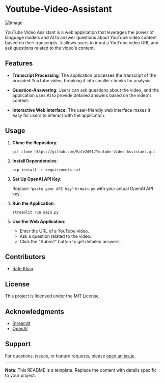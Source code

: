 # Youtube-Video-Assistant

![image](https://github.com/Rafe2001/Youtube-Video-Assistant/assets/108533597/21c486e8-fd9a-4e4c-a2e3-1d4afad38bb0)

YouTube Video Assistant is a web application that leverages the power of language models and AI to answer questions about YouTube video content based on their transcripts. It allows users to input a YouTube video URL and ask questions related to the video's content.

## Features

- **Transcript Processing**: The application processes the transcript of the provided YouTube video, breaking it into smaller chunks for analysis.

- **Question-Answering**: Users can ask questions about the video, and the application uses AI to provide detailed answers based on the video's content.

- **Interactive Web Interface**: The user-friendly web interface makes it easy for users to interact with the application.

## Usage

1. **Clone the Repository**:

   ```shell
   git clone https://github.com/Rafe2001/Youtube-Video-Assistant.git
   ```

2. **Install Dependencies**:

   ```shell
   pip install -r requirements.txt
   ```

3. **Set Up OpenAI API Key**:

   Replace `"paste your API key"` in `main.py` with your actual OpenAI API key.

4. **Run the Application**:

   ```shell
   streamlit run main.py
   ```

5. **Use the Web Application**:

   - Enter the URL of a YouTube video.
   - Ask a question related to the video.
   - Click the "Submit" button to get detailed answers.


## Contributors

- [Rafe Khan](https://github.com/Rafe2001)

## License

This project is licensed under the MIT License.

## Acknowledgments

- [Streamlit](https://streamlit.io/)
- [OpenAI](https://openai.com/)

## Support

For questions, issues, or feature requests, please [open an issue](https://github.com/Rafe2001/youtube-video-assistant/issues).

---

**Note**: This README is a template. Replace the content with details specific to your project.

```
